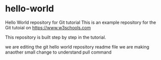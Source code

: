 # hello-world
Hello World repository for Git tutorial
This is an example repository for the Git tutoial on https://www.w3schools.com

This repository is built step by step in the tutorial.

we are editing the git hello world repository readme file
we are making anaother small change to understand pull command
